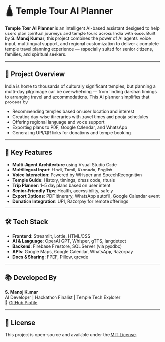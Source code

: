 # 🛕 Temple Tour AI Planner

**Temple Tour AI Planner** is an intelligent AI-based assistant designed to help users plan spiritual journeys and temple tours across India with ease. Built by **S. Manoj Kumar**, this project combines the power of AI agents, voice input, multilingual support, and regional customization to deliver a complete temple travel planning experience — especially suited for senior citizens, families, and spiritual seekers.

---

## 📌 Project Overview

India is home to thousands of culturally significant temples, but planning a multi-day pilgrimage can be overwhelming — from finding darshan timings to arranging travel and accommodations. This AI planner simplifies that process by:

- Recommending temples based on user location and interest
- Creating day-wise itineraries with travel times and pooja schedules
- Offering regional language and voice support
- Exporting plans to PDF, Google Calendar, and WhatsApp
- Generating UPI/QR links for donations and temple booking

---

## 🧠 Key Features

- **Multi-Agent Architecture** using Visual Studio Code
- **Multilingual Input**: Hindi, Tamil, Kannada, English
- **Voice Interaction**: Powered by Whisper and SpeechRecognition
- **Temple Guide**: History, timings, dress code, rituals
- **Trip Planner**: 1–5 day plans based on user intent
- **Senior-Friendly Tips**: Health, accessibility, safety
- **Export Options**: PDF itinerary, WhatsApp autofill, Google Calendar event
- **Donation Integration**: UPI, Razorpay for remote offerings

---

## 🛠️ Tech Stack

- **Frontend**: Streamlit, Lottie, HTML/CSS
- **AI & Language**: OpenAI GPT, Whisper, gTTS, langdetect
- **Backend**: Firebase Firestore, SQL Server (via pyodbc)
- **APIs**: Google Maps, Google Calendar, WhatsApp, Razorpay
- **Docs & Sharing**: FPDF, Pillow, qrcode

---

## 📚 Developed By

**S. Manoj Kumar**  
AI Developer | Hackathon Finalist | Temple Tech Explorer  
🔗 [GitHub Profile](https://github.com/SHARABUMANOJKUMAR)

---

## 📄 License

This project is open-source and available under the [MIT License](LICENSE).
